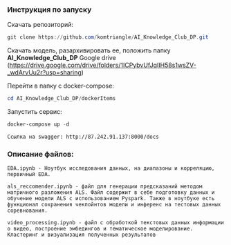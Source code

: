 ### Инструкция по запуску

Скачать репозиторий:

```powershell
git clone https://github.com/komtriangle/AI_Knowledge_Club_DP.git
```

Cкачать модель, разархивировать ее, положить папку **AI_Knowledge_Club_DP**
Google drive (https://drive.google.com/drive/folders/1ICPybvUfJqIIH58s1wsZV-_wdArvUu2r?usp=sharing)

Перейти в папку с docker-compose:

```powershell
cd AI_Knowledge_Club_DP/dockerItems
```

Запустить сервис:

```powershell
docker-compose up -d
```

```
Ссылка на swagger: http://87.242.91.137:8000/docs
```



### Описание файлов: 



```
EDA.ipynb - Ноутбук исследования данных, на диапазоны и корреляцию, первичный EDA.
```



```
als_reccomender.ipynb - файл для генерации предсказаний методом матричного разложения ALS. Файл содержит в себе подготовку данных и обучение модели ALS с использованием Pyspark. Также в ноутбуке есть функционал сохранения чекпойнтов модели и инференс на тестовых данных соревнования.
```



```
video_processing.ipynb - файл с обработкой текстовых данных информации о видео, построение эмбедингов и тематическое моделирование. Кластеринг и визуализация полученных результатов
```



